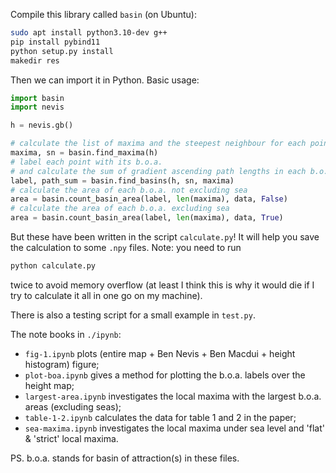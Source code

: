 Compile this library called `basin` (on Ubuntu):
```bash
sudo apt install python3.10-dev g++
pip install pybind11
python setup.py install
makedir res
```
Then we can import it in Python. Basic usage:
```python
import basin
import nevis

h = nevis.gb()

# calculate the list of maxima and the steepest neighbour for each point
maxima, sn = basin.find_maxima(h)
# label each point with its b.o.a. 
# and calculate the sum of gradient ascending path lengths in each b.o.a.
label, path_sum = basin.find_basins(h, sn, maxima)
# calculate the area of each b.o.a. not excluding sea
area = basin.count_basin_area(label, len(maxima), data, False)
# calculate the area of each b.o.a. excluding sea
area = basin.count_basin_area(label, len(maxima), data, True)
```

But these have been written in the script `calculate.py`! It will help you save the calculation to some `.npy` files. Note: you need to run 
```python
python calculate.py
``` 
twice to avoid memory overflow (at least I think this is why it would die if I try to calculate it all in one go on my machine).

There is also a testing script for a small example in `test.py`.

The note books in `./ipynb`:
- `fig-1.ipynb` plots (entire map + Ben Nevis + Ben Macdui + height histogram) figure;
- `plot-boa.ipynb` gives a method for plotting the b.o.a. labels over the height map;
- `largest-area.ipynb` investigates the local maxima with the largest b.o.a. areas (excluding seas);
- `table-1-2.ipynb` calculates the data for table 1 and 2 in the paper;
- `sea-maxima.ipynb` investigates the local maxima under sea level and 'flat' & 'strict' local maxima.

PS. b.o.a. stands for basin of attraction(s) in these files.